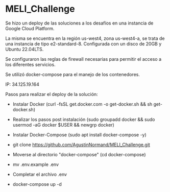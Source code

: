 # MELI_Challenge

Se hizo un deploy de las soluciones a los desafíos en una instancia de Google Cloud Platform.

La misma se encuentra en la región us-west4, zona us-west4-a, se trata de una instancia de tipo e2-standard-8.
Configurada con un disco de 20GB y Ubuntu 22.04LTS.

Se configuraron las reglas de firewall necesarias para permitir el acceso a los diferentes servicios.

Se utilizó docker-compose para el manejo de los contenedores.

IP: 34.125.19.164


Pasos para realizar el deploy de la solución:

* Instalar Docker (curl -fsSL get.docker.com -o get-docker.sh && sh get-docker.sh)

* Realizar los pasos post instalación (sudo groupadd docker && sudo usermod -aG docker $USER && newgrp docker)

* Instalar Docker-Compose (sudo apt install docker-compose -y)

* git clone https://github.com/AgustinNormand/MELI_Challenge.git

* Moverse al directorio "docker-compose" (cd docker-compose)

* mv .env.example .env

* Completar el archivo .env

* docker-compose up -d


